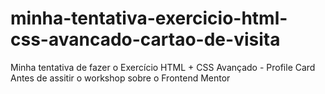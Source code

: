 # minha-tentativa-exercicio-html-css-avancado-cartao-de-visita
Minha tentativa de fazer o Exercício HTML + CSS Avançado - Profile Card 
Antes de assitir o workshop sobre o Frontend Mentor
